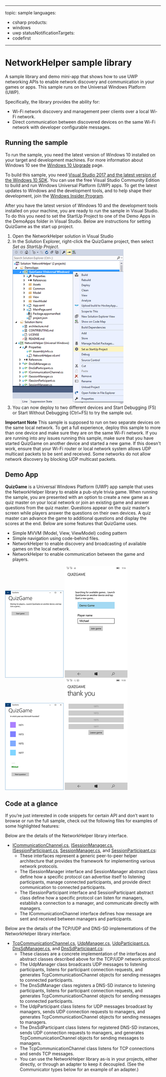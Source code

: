 ﻿<!---
  category: NetworkingAndWebServices Data
-->

---
topic: sample
languages:
- csharp
products:
- windows
- uwp
statusNotificationTargets:
- codefirst
---

# NetworkHelper sample library

A sample library and demo mini-app that shows how to use UWP networking APIs to enable network discovery and communication in your games or apps. 
This sample runs on the Universal Windows Platform (UWP). 

Specifically, the library provides the ability for:

- Wi-Fi network discovery and management peer clients over a local Wi-Fi network.
- Direct communication between discovered devices on the same Wi-Fi network with developer configurable messages.

## Running the sample

To run the sample, you need the latest version of Windows 10 installed on your target and development machines. For more information about Windows 10 see the [Windows 10 Upgrade](https://go.microsoft.com/fwlink/p/?LinkId=619312) page.

To build this sample, you need [Visual Studio 2017 and the latest version of the Windows 10 SDK](http://go.microsoft.com/fwlink/?LinkID=280676). You can use the free Visual Studio Community Edition to build and run Windows Universal Platform (UWP) apps. To get the latest updates to Windows and the development tools, and to help shape their development, join 
the [Windows Insider Program](https://insider.windows.com).

After you have the latest version of Windows 10 and the development tools installed on your machine, you are ready to run the sample in Visual Studio. To do this you need to set the StartUp Project to one of the Demo Apps in the DemoApps folder in Visual Studio. Below are instructions for setting QuizGame as the start up project.

1. Open the NetworkHelper solution in Visual Studio
2. In the Solution Explorer, right-click the QuizGame project, then select *Set as StartUp Project*.
![StartUp Project Screenshot](Screenshots/StartUpProject_scaled.png)
3. You can now deploy to two different devices and Start Debugging (F5) or Start Without Debugging (Ctrl+F5) to try the sample out.

**Important Note** This sample is supposed to run on two separate devices on the same local network. To get a full experience, deploy this sample to more than one device and make sure they are on the same Wi-Fi network. If you are running into any issues running this sample, make sure that you have started QuizGame on another device and started a new game. If this doesn't work, ensure that your Wi-Fi router or local network system allows UDP multicast packets to be sent and received. Some networks do not allow network discovery by blocking UDP multicast packets.

## Demo App

**QuizGame** is a Universal Windows Platform (UWP) app sample that uses the NetworkHelper library to enable a pub-style trivia game. When running the sample, you are presented with an option to create a new game as a quiz master on your local network or join an existing game and answer questions from the quiz master. Questions appear on the quiz master's screen while players answer the questions on their own devices. A quiz master can advance the game to additional questions and display the scores at the end. Below are some features that QuizGame uses.
- Simple MVVM (Model, View, ViewModel) coding pattern
- Simple navigation using code-behind files.
- NetworkHelper to enable discovery and broadcasting of available games on the local network.
- NetworkHelper to enable communication between the game and players.

![QuizGame game created now waiting for players screenshot](Screenshots/QuizGame_CreateGame_Lobby_scaled.png)
![QuizGame found a game to join screenshot](Screenshots/QuizGame_JoinGame_scaled.png)
![QuizGame game is in progress screenshot](Screenshots/QuizGame_GameInProgress_scaled.png)
![QuizGame question has been answered screenshot](Screenshots/QuizGame_QuestionAnswered_scaled.png)

## Code at a glance

If you’re just interested in code snippets for certain API and don’t want to browse or run the full sample, check out the following files for examples of some highlighted features:

Below are the details of the NetworkHelper library interface.
* [ICommunicationChannel.cs](NetworkHelper/ICommunicationChannel.cs#L33), [ISessionManager.cs](NetworkHelper/ISessionManager.cs#L33), [ISessionParticipant.cs](NetworkHelper/ISessionParticipant.cs#L33), [SessionManager.cs](NetworkHelper/SessionManager.cs#L33), and [SessionParticipant.cs](NetworkHelper/SessionParticipant.cs#L33):
    - These interfaces represent a generic peer-to-peer helper architecture that provides the framework for implementing various network protocols.
    - The ISessionManager interface and SessionManager abstract class define how a specific protocol can advertise itself to listening participants, manage connected participants, and provide direct communication to connected participants.
    - The ISessionParticipant interface and SessionParticipant abstract class define how a specific protocol can listen for managers, establish a connection to a manager, and communicate directly with managers.
    - The ICommunicationChannel interface defines how message are sent and received between managers and participants.

Below are the details of the TCP/UDP and DNS-SD implementations of the NetworkHelper library interface.
* [TcpCommunicationChannel.cs](NetworkHelper/TcpCommunicationChannel.cs#L35), [UdpManager.cs](NetworkHelper/UdpManager.cs#L37),  [UdpParticipant.cs](NetworkHelper/UdpParticipant.cs#L37), [DnsSdManager.cs](NetworkHelper/DnssdManager.cs#L36), and [DnsSdParticipant.cs](NetworkHelper/DnssdParticipant.cs#L35):
    - These classes are a concrete implementation of the interfaces and abstract classes described above for the TCP/UDP network protocol.
    - The UdpManager class broadcasts UDP messages to listening participants, listens for participant connection requests, and generates TcpCommunicationChannel objects for sending messages to connected participants.
    - The DnsSdManager class registers a DNS-SD instance to listening participants, listens for participant connection requests, and generates TcpCommunicationChannel objects for sending messages to connected participants.
    - The UdpParticipant class listens for UDP messages broadcast by managers, sends UDP connection requests to managers, and generates TcpCommunicationChannel objects for sending messages to managers.
    - The DnsSdParticipant class listens for registered DNS-SD instances, sends UDP connection requests to managers, and generates TcpCommunicationChannel objects for sending messages to managers.
    - The TcpCommunicationChannel class listens for TCP connections and sends TCP messages.
    - You can use the NetworkHelper library as-is in your projects, either directly, or through an adapter to keep it decoupled. (See the Communicator types below for an example of an adapter.)
